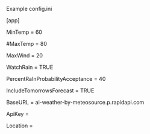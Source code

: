 Example config.ini

[app]

MinTemp = 60

#MaxTemp = 80

MaxWind = 20

WatchRain = TRUE

PercentRaInProbabilityAcceptance = 40

IncludeTomorrowsForecast = TRUE

BaseURL = ai-weather-by-meteosource.p.rapidapi.com

ApiKey = 

Location = 